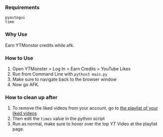 ### Requirements
```
pyautogui
time
```

### Why Use

Earn YTMonster credits while afk.

### How to Use

1. Open YTMonster > Log In > Earn Credits > YouTube Likes
2. Run from Command Line with `python3 main.py`
3. Make sure to navigate back to the browser window
4. Now go AFK.

### How to clean up after

1. To remove the liked videos from your account, go to [the playlist of your liked videos](https://www.youtube.com/playlist?list=LL)
2. Then edit the `times` value in the python script
3. Run as normal, make sure to hover over the top YT Video at the playlist page.